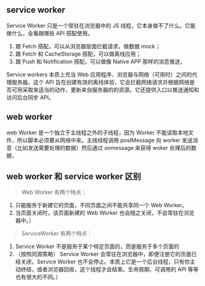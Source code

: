 ## service worker

Service Worker 只是一个常驻在浏览器中的 JS 线程，它本身做不了什么。它能做什么，全看跟哪些 API 搭配使用。

1. 跟 Fetch 搭配，可以从浏览器层面拦截请求，做数据 mock；
2. 跟 Fetch 和 CacheStorage 搭配，可以做离线应用；
3. 跟 Push 和 Notification 搭配，可以做像 Native APP 那样的消息推送，

Service workers 本质上充当 Web 应用程序、浏览器与网络（可用时）之间的代理服务器。这个 API 旨在创建有效的离线体验，它会拦截网络请求并根据网络是否可用采取来适当的动作、更新来自服务器的的资源。它还提供入口以推送通知和访问后台同步 API。

## web worker

web Worker 是一个独立于主线程之外的子线程，因为 Worker 不能读取本地文件，所以脚本必须要从网络中来。主线线程调用 postMessage 向 worker 发送消息（比如发送需要处理的数据）然后通过 onmessage 来获得 woker 处理后的数据，

## web worker 和 service worker 区别

> Web Worker 有两个特点：

1. 只能服务于新建它的页面，不同页面之间不能共享同一个 Web Worker。
2. 当页面关闭时，该页面新建的 Web Worker 也会随之关闭，不会常驻在浏览器中。）

> ServiceWorker 有两个特点：

1. Service Worker 不是服务于某个特定页面的，而是服务于多个页面的
2. （按照同源策略） Service Worker 会常驻在浏览器中，即便注册它的页面已经关闭，Service Worker 也不会停止。本质上它是一个后台线程，只有你主动终结，或者浏览器回收，这个线程才会结束。生命周期、可调用的 API 等等也有很大的不同。）

